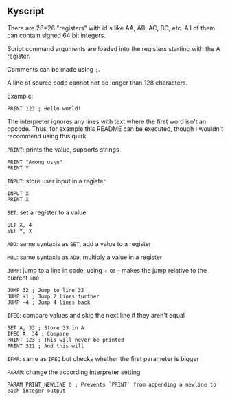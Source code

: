 ## Kyscript

There are 26*26 "registers" with id's like AA, AB, AC, BC, etc.
All of them can contain signed 64 bit integers.

Script command arguments are loaded into the registers starting with the A register.

Comments can be made using `;`.

A line of source code cannot not be longer than 128 characters.

Example:
```
PRINT 123 ; Hello world!
```

The interpreter ignores any lines with text where the first word isn't an
opcode. Thus, for example this README can be executed, though I wouldn't
recommend using this quirk.

`PRINT`: prints the value, supports strings
```
PRINT "Among us\n"
PRINT Y
```

`INPUT`: store user input in a register
```
INPUT X
PRINT X
```

`SET`: set a register to a value
```
SET X, 4
SET Y, X
```

`ADD`: same syntaxis as `SET`, add a value to a register

`MUL`: same syntaxis as `ADD`, multiply a value in a register

`JUMP`: jump to a line in code, using + or - makes the jump relative to the
current line
```
JUMP 32 ; Jump to line 32
JUMP +1 ; Jump 2 lines further
JUMP -4 ; Jump 4 lines back
```

`IFEQ`: compare values and skip the next line if they aren't equal
```
SET A, 33 ; Store 33 in A
IFEQ A, 34 ; Compare
PRINT 123 ; This will never be printed
PRINT 321 ; And this will
```

`IFMR`: same as `IFEQ` but checks whether the first parameter is bigger

`PARAM`: change the according interpreter setting
```
PARAM PRINT_NEWLINE 0 ; Prevents `PRINT` from appending a newline to each integer output
```

